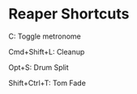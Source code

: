 # Reaper Shortcuts

C: Toggle metronome

Cmd+Shift+L: Cleanup

Opt+S: Drum Split

Shift+Ctrl+T: Tom Fade